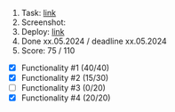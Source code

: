 1. Task: [link](https://github.com/)
2. Screenshot:
3. Deploy: [link](https://github.com/)
4. Done xx.05.2024 / deadline xx.05.2024
5. Score: 75 / 110
  - [x] Functionality #1 (40/40)
  - [x] Functionality #2 (15/30) 
  - [ ] Functionality #3 (0/20)
  - [x] Functionality #4 (20/20)
